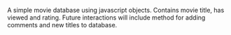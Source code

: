 A simple movie database using javascript objects. Contains movie title, has viewed and rating. Future interactions will include method for adding comments and new titles to database.
